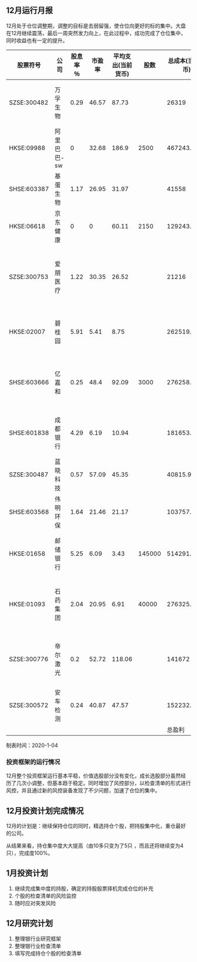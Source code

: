 ## 12月运行月报

12月处于仓位调整期，调整的目标是去弱留强，使仓位向更好的标的集中。大盘在12月继续震荡，最后一周突然发力向上，在此过程中，成功完成了仓位集中，同时收益也有一定的提升。

| 股票符号    | 公司        | 股息率 ％ | 市盈率 | 平均支出(当前货币) | 股数   | 总成本(当前货币) | 回报(当前货币) | 行业           |
| ----------- | ----------- | --------- | ------ | ------------------ | ------ | ---------------- | -------------- | -------------- |
| SZSE:300482 | 万孚生物    | 0.29      | 46.57  | 87.73              |        | 26319            | 846            | 诊断和研究     |
| HKSE:09988  | 阿里巴巴-sw | 0         | 32.68  | 186.9              | 2500   | 467243.3687      | 17800.5585     | 网络零售       |
| SHSE:603387 | 基蛋生物    | 1.17      | 26.95  | 31.97              |        | 41558            | -1039          | 医疗设备       |
| HKSE:06618  | 京东健康    | 0         | 0      | 60.11              | 2150   | 129243.127       | 138472.163     | 医疗机构       |
| SZSE:300753 | 爱朋医疗    | 1.22      | 30.35  | 26.52              |        | 21216            | 784            | 医疗器械和供给 |
| HKSE:02007  | 碧桂园      | 5.91      | 5.41   | 8.75               |        | 262519.0599      | -5475.5881     | 房地产开发     |
| SHSE:603666 | 亿嘉和      | 0.25      | 48.4   | 92.09              | 3000   | 276258.2         | 22781.8        | 特种工业机械   |
| SHSE:601838 | 成都银行    | 4.29      | 6.19   | 10.94              |        | 181653.9         | -18309.9       | 区域性银行     |
| SZSE:300487 | 蓝晓科技    | 0.57      | 57.09  | 45.35              |        | 40815.9          | 1196.1         | 化学制品       |
| SHSE:603568 | 伟明环保    | 1.64      | 21.46  | 21.17              |        | 103757.2         | -5669.2        | 垃圾处理       |
| HKSE:01658  | 邮储银行    | 5.25      | 6.09   | 3.43               | 145000 | 514291.3521      | 43998.8925     | 区域性银行     |
| HKSE:01093  | 石药集团    | 2.04      | 20.95  | 6.91               | 40000  | 276325.9908      | -2759.5124     | 通用医药制造   |
| SZSE:300776 | 帝尔激光    | 0.2       | 52.72  | 118.06             |        | 141672           | 32475          | 特种工业机械   |
| SZSE:300572 | 安车检测    | 0.24      | 40.87  | 47.57              |        | 152232.4         | -5101.4        | 科技仪器       |
|             |             |           |        |                    |        | 总盈利           | 219999.9135    |                |

制表时间：2020-1-04

### 投资框架的运行情况

12月整个投资框架运行基本平稳，价值选股部分没有变化，成长选股部分虽然经历了几次小调整，但基本趋于稳定。同时增加了风控部分，以检查清单的形式进行风控，并且通过新的风控装备发现了不少问题，加速了仓位的集中。

## 12月投资计划完成情况

12月的计划是：继续保持仓位的同时，精选持仓个股，把持股集中化，重仓最好的公司。

从结果来看，持仓集中度大大提高（由10多只变为了5只 ，而且还将继续变为4只），完成度100%。

## 1月投资计划

1. 继续完成集中度的持股，确定的持股股票择机完成仓位的补充
2. 个股的检查清单的风险监控
3. 随时应对突发风险

## 12月研究计划

1. 整理银行业研究框架
2. 整理银行业检查清单
3. 填写完成持仓个股的检查清单

